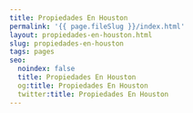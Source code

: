 ```yaml
---
title: Propiedades En Houston
permalink: '{{ page.fileSlug }}/index.html'
layout: propiedades-en-houston.html
slug: propiedades-en-houston
tags: pages
seo:
  noindex: false
  title: Propiedades En Houston
  og:title: Propiedades En Houston
  twitter:title: Propiedades En Houston
---
```



